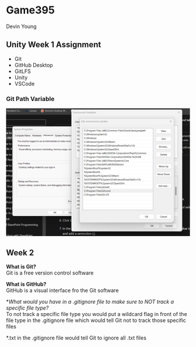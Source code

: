 # Game395

Devin Young

## Unity Week 1 Assignment

- Git
- GitHub Desktop
- GitLFS
- Unity
- VSCode

### Git Path Variable

![Git Path Variable](GitPathScreenshot.png)

## Week 2

**What is Git?**  
Git is a free version control software

**What is GitHub?**  
GitHub is a visual interface fro the Git software

**What would you have in a *.gitignore file to make sure to NOT track a specific file type?**  
To not track a specific file type you would put a wildcard flag in front of the file type in the .gitignore file which would tell Git not to track those specific files

*.txt in the .gitignore file would tell Git to ignore all .txt files
